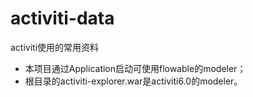 # activiti-data
activiti使用的常用资料

* 本项目通过Application启动可使用flowable的modeler；
* 根目录的activiti-explorer.war是activiti6.0的modeler。
